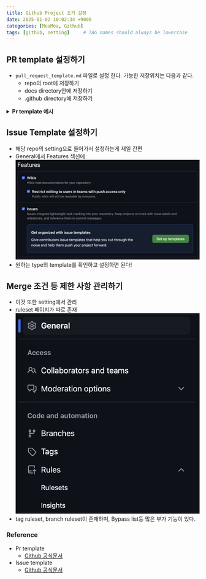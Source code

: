 ```yaml
---
title: Github Project 초기 설정
date: 2025-01-02 10:02:34 +9000
categories: [MoaMoa, Github]
tags: [github, setting]     # TAG names should always be lowercase
---
```


PR template 설정하기
--
- ```pull_request_template.md``` 파일로 설정 한다. 가능한 저장위치는 다음과 같다.
  - repo의 root에 저장하기
  - docs directory안에 저장하기
  - .github directory에 저장하기
<details>
<summary><strong>Pr template 예시</strong></summary>

<pre><code>
### ✏️ 작업 개요


### ⛳ 작업 분류
- [ ] 작업1
- [ ] 작업2
- [ ] 작업3

### 🔨 작업 상세 내용
1.

### 💡 생각해볼 문제
- 냉무
</code></pre>
</details>

Issue Template 설정하기
--
- 해당 repo의 setting으로 들어가서 설정하는게 제일 간편
- General에서 Features 섹션에 
![issue template](../assets/MoaMoa/issue_template.png)
- 원하는 type의 template를 확인하고 설정하면 된다!

Merge 조건 등 제한 사항 관리하기
--
- 이것 또한 setting에서 관리
- ruleset 페이지가 따로 존재
![ruleset](../assets/MoaMoa/ruleset.png)
- tag ruleset, branch ruleset이 존재하며, Bypass list등 많은 부가 기능이 있다. 

### Reference
- Pr template
  - [Github 공식문서](https://docs.github.com/en/communities/using-templates-to-encourage-useful-issues-and-pull-requests/creating-a-pull-request-template-for-your-repository)
- Issue template
  - [Github 공식문서](https://docs.github.com/en/communities/using-templates-to-encourage-useful-issues-and-pull-requests/configuring-issue-templates-for-your-repository#configuring-the-template-chooser)
